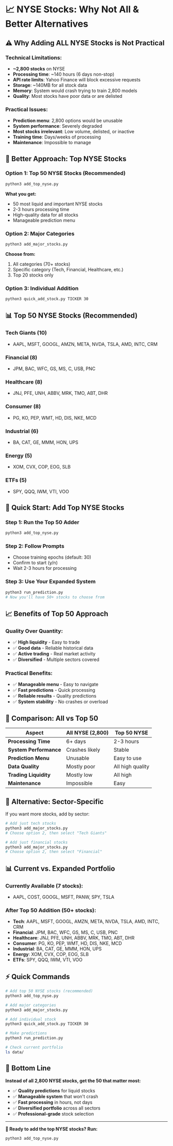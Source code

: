 # 📈 NYSE Stocks: Why Not All & Better Alternatives

## ⚠️ **Why Adding ALL NYSE Stocks is Not Practical**

### **Technical Limitations:**
- **~2,800 stocks** on NYSE
- **Processing time**: ~140 hours (6 days non-stop)
- **API rate limits**: Yahoo Finance will block excessive requests
- **Storage**: ~140MB for all stock data
- **Memory**: System would crash trying to train 2,800 models
- **Quality**: Most stocks have poor data or are delisted

### **Practical Issues:**
- **Prediction menu**: 2,800 options would be unusable
- **System performance**: Severely degraded
- **Most stocks irrelevant**: Low volume, delisted, or inactive
- **Training time**: Days/weeks of processing
- **Maintenance**: Impossible to manage

## 🎯 **Better Approach: Top NYSE Stocks**

### **Option 1: Top 50 NYSE Stocks (Recommended)**
```bash
python3 add_top_nyse.py
```

**What you get:**
- 50 most liquid and important NYSE stocks
- 2-3 hours processing time
- High-quality data for all stocks
- Manageable prediction menu

### **Option 2: Major Categories**
```bash
python3 add_major_stocks.py
```

**Choose from:**
1. All categories (70+ stocks)
2. Specific category (Tech, Financial, Healthcare, etc.)
3. Top 20 stocks only

### **Option 3: Individual Addition**
```bash
python3 quick_add_stock.py TICKER 30
```

## 📊 **Top 50 NYSE Stocks (Recommended)**

### **Tech Giants (10)**
- AAPL, MSFT, GOOGL, AMZN, META, NVDA, TSLA, AMD, INTC, CRM

### **Financial (8)**
- JPM, BAC, WFC, GS, MS, C, USB, PNC

### **Healthcare (8)**
- JNJ, PFE, UNH, ABBV, MRK, TMO, ABT, DHR

### **Consumer (8)**
- PG, KO, PEP, WMT, HD, DIS, NKE, MCD

### **Industrial (6)**
- BA, CAT, GE, MMM, HON, UPS

### **Energy (5)**
- XOM, CVX, COP, EOG, SLB

### **ETFs (5)**
- SPY, QQQ, IWM, VTI, VOO

## 🚀 **Quick Start: Add Top NYSE Stocks**

### **Step 1: Run the Top 50 Adder**
```bash
python3 add_top_nyse.py
```

### **Step 2: Follow Prompts**
- Choose training epochs (default: 30)
- Confirm to start (y/n)
- Wait 2-3 hours for processing

### **Step 3: Use Your Expanded System**
```bash
python3 run_prediction.py
# Now you'll have 50+ stocks to choose from
```

## 📈 **Benefits of Top 50 Approach**

### **Quality Over Quantity:**
- ✅ **High liquidity** - Easy to trade
- ✅ **Good data** - Reliable historical data
- ✅ **Active trading** - Real market activity
- ✅ **Diversified** - Multiple sectors covered

### **Practical Benefits:**
- ✅ **Manageable menu** - Easy to navigate
- ✅ **Fast predictions** - Quick processing
- ✅ **Reliable results** - Quality predictions
- ✅ **System stability** - No crashes or overload

## 🎯 **Comparison: All vs Top 50**

| Aspect | All NYSE (2,800) | Top 50 NYSE |
|--------|------------------|-------------|
| **Processing Time** | 6+ days | 2-3 hours |
| **System Performance** | Crashes likely | Stable |
| **Prediction Menu** | Unusable | Easy to use |
| **Data Quality** | Mostly poor | All high quality |
| **Trading Liquidity** | Mostly low | All high |
| **Maintenance** | Impossible | Easy |

## 🔧 **Alternative: Sector-Specific**

If you want more stocks, add by sector:

```bash
# Add just tech stocks
python3 add_major_stocks.py
# Choose option 2, then select "Tech Giants"

# Add just financial stocks
python3 add_major_stocks.py
# Choose option 2, then select "Financial"
```

## 📊 **Current vs. Expanded Portfolio**

### **Currently Available (7 stocks):**
- AAPL, COST, GOOGL, MSFT, PANW, SPY, TSLA

### **After Top 50 Addition (50+ stocks):**
- **Tech**: AAPL, MSFT, GOOGL, AMZN, META, NVDA, TSLA, AMD, INTC, CRM
- **Financial**: JPM, BAC, WFC, GS, MS, C, USB, PNC
- **Healthcare**: JNJ, PFE, UNH, ABBV, MRK, TMO, ABT, DHR
- **Consumer**: PG, KO, PEP, WMT, HD, DIS, NKE, MCD
- **Industrial**: BA, CAT, GE, MMM, HON, UPS
- **Energy**: XOM, CVX, COP, EOG, SLB
- **ETFs**: SPY, QQQ, IWM, VTI, VOO

## ⚡ **Quick Commands**

```bash
# Add top 50 NYSE stocks (recommended)
python3 add_top_nyse.py

# Add major categories
python3 add_major_stocks.py

# Add individual stock
python3 quick_add_stock.py TICKER 30

# Make predictions
python3 run_prediction.py

# Check current portfolio
ls data/
```

## 🎉 **Bottom Line**

**Instead of all 2,800 NYSE stocks, get the 50 that matter most:**

- ✅ **Quality predictions** for liquid stocks
- ✅ **Manageable system** that won't crash
- ✅ **Fast processing** in hours, not days
- ✅ **Diversified portfolio** across all sectors
- ✅ **Professional-grade** stock selection

---

**🚀 Ready to add the top NYSE stocks? Run:**
```bash
python3 add_top_nyse.py
``` 